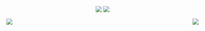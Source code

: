 <p align="center">
  <img src ="https://github-readme-stats.vercel.app/api?username=roza-rio&show_icons=true&count_private=true&theme=default&hide_border=true&hide=issues,contribs&include_all_commits=true">
  <img src ="https://github-readme-stats.vercel.app/api/top-langs/?username=roza-rio&layout=compact&hide_border=true&langs_count=10&hide=jupyter%20notebook,tex,css,php">
</p>

<p align="center">
  <img align="left" src ="https://github-readme-stats.vercel.app/api/pin/?username=roza-rio&repo=ytdx">
  <img align="right" src ="https://github-readme-stats.vercel.app/api/pin/?username=roza-rio&repo=pixel-weather">
</p>


<!--
**Aveek-Saha/aveek-saha** is a ✨ _special_ ✨ repository because its `README.md` (this file) appears on your GitHub profile.

Here are some ideas to get you started:

- 🔭 I’m currently working on ...
- 🌱 I’m currently learning ...
- 👯 I’m looking to collaborate on ...
- 🤔 I’m looking for help with ...
- 💬 Ask me about ...
- 📫 How to reach me: ...
- 😄 Pronouns: ...
- ⚡ Fun fact: ...
-->
